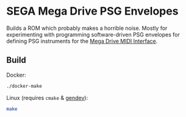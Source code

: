 # SEGA Mega Drive PSG Envelopes

Builds a ROM which probably makes a horrible noise. Mostly for experimenting with programming software-driven PSG envelopes for defining PSG instruments for the [Mega Drive MIDI Interface](https://github.com/rhargreaves/mega-drive-midi-interface).

## Build

Docker:

```sh
./docker-make
```

Linux (requires `cmake` & [gendev](https://github.com/kubilus1/gendev)):

```sh
make
```
